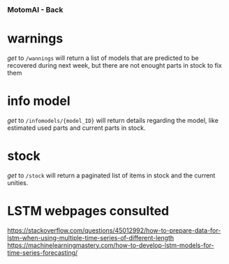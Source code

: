 ### MotomAI - Back
# warnings 
_get_ to `/wannings` will return a list of models that are predicted to be recovered during next week, but there are not enought parts in stock to fix them

# info model
_get_ to `/infomodels/{model_ID}` will return details regarding the model, like estimated used parts and current parts in stock. 

# stock
_get_ to `/stock` will return a paginated list of items in stock and the current unities.


# LSTM webpages consulted
https://stackoverflow.com/questions/45012992/how-to-prepare-data-for-lstm-when-using-multiple-time-series-of-different-length
https://machinelearningmastery.com/how-to-develop-lstm-models-for-time-series-forecasting/